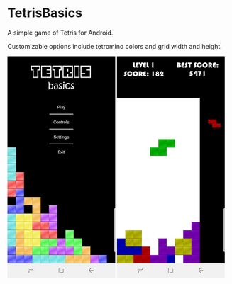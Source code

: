 # TetrisBasics

A simple game of Tetris for Android.

Customizable options include tetromino colors and grid width and height.

<img src="/tetris1.jpg" height="500"> <img src="/tetris2.jpg" height="500">
